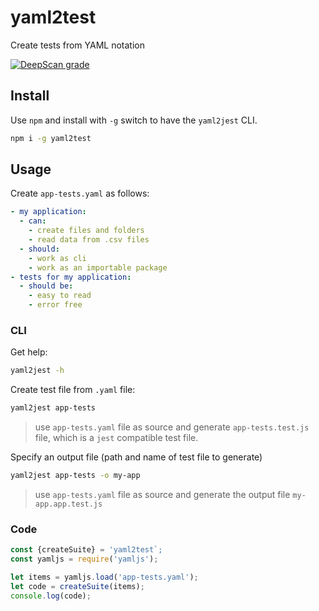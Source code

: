 # yaml2test

Create tests from YAML notation

[![DeepScan grade](https://deepscan.io/api/teams/15501/projects/20018/branches/531871/badge/grade.svg)](https://deepscan.io/dashboard#view=project&tid=15501&pid=20018&bid=531871)

## Install

Use `npm` and install with `-g` switch to have the `yaml2jest` CLI.

```bash
npm i -g yaml2test
```

## Usage

Create `app-tests.yaml` as follows:

```yaml
- my application:
  - can:
    - create files and folders
    - read data from .csv files
  - should:
    - work as cli
    - work as an importable package
- tests for my application:
  - should be:
    - easy to read
    - error free
```

### CLI

Get help:

```bash
yaml2jest -h
```

Create test file from `.yaml` file:

```bash
yaml2jest app-tests
```

> use `app-tests.yaml` file as source and generate `app-tests.test.js` file, which is a `jest` compatible test file.

Specify an output file (path and name of test file to generate)

```bash
yaml2jest app-tests -o my-app
```

> use `app-tests.yaml` file as source and generate the output file `my-app.app.test.js`

### Code

```js
const {createSuite} = 'yaml2test`;
const yamljs = require('yamljs');

let items = yamljs.load('app-tests.yaml');
let code = createSuite(items);
console.log(code);
```
